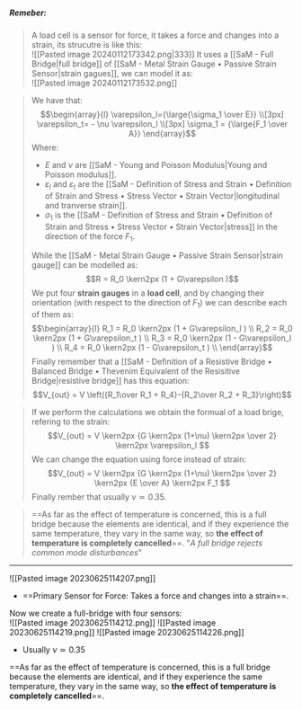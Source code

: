 ##### ***Remeber***:

> A load cell is a sensor for force, it takes a force and changes into a strain, its strucutre is like this:<br>![[Pasted image 20240112173342.png|333]]
> It uses a [[SaM - Full Bridge|full bridge]] of [[SaM - Metal Strain Gauge • Passive Strain Sensor|strain gagues]], we can model it as:<br>![[Pasted image 20240112173532.png]]

> We have that:$$\begin{array}{l} \varepsilon_l={\large{\sigma_1 \over E}} \\[3px] \varepsilon_t= - \nu \varepsilon_l \\[3px] \sigma_1 = {\large{F_1 \over A}} \end{array}$$Where:
> - $E$ and $\nu$ are [[SaM - Young and Poisson Modulus|Young and Poisson modulus]].
> - $\varepsilon_l$ and $\varepsilon_t$ are the [[SaM - Definition of Stress and Strain • Definition of Strain and Stress • Stress Vector • Strain Vector|longitudinal and tranverse strain]].
> - $\sigma_1$ is the [[SaM - Definition of Stress and Strain • Definition of Strain and Stress • Stress Vector • Strain Vector|stress]] in the direction of the force $F_1$.
> 
> While the [[SaM - Metal Strain Gauge • Passive Strain Sensor|strain gauge]] can be modelled as:$$R = R_0 \kern2px (1 + G\varepsilon )$$We put four **strain gauges** in a **load cell**, and by changing their orientation (with respect to the direction of $F_1$) we can describe each of them as:$$\begin{array}{l} R_1 = R_0 \kern2px (1 + G\varepsilon_l ) \\ R_2 = R_0 \kern2px (1 + G\varepsilon_t ) \\ R_3 = R_0 \kern2px (1 - G\varepsilon_l ) \\ R_4 = R_0 \kern2px (1 - G\varepsilon_t ) \\ \end{array}$$Finally remember that a [[SaM - Definition of a Resistive Bridge • Balanced Bridge • Thevenim Equivalent of the Resisitive Bridge|resistive bridge]] has this equation:$$V_{out} = V \left({R_1\over R_1 + R_4}-{R_2\over R_2 + R_3}\right)$$

> If we perform the calculations we obtain the formual of a load brige, refering to the strain:$$V_{out} = V \kern2px {G \kern2px (1+\nu) \kern2px  \over 2} \kern2px \varepsilon_l $$We can change the equation using force instead of strain:$$V_{out} = V \kern2px {G \kern2px (1+\nu) \kern2px  \over 2} \kern2px {E \over A} \kern2px F_1 $$Finally rember that usually $\nu \simeq 0.35$.

> ==As far as the effect of temperature is concerned, this is a full bridge because the elements are identical, and if they experience the same temperature, they vary in the same way, so **the effect of temperature is completely cancelled**==.
> "*A full bridge rejects common mode disturbances*"

---

![[Pasted image 20230625114207.png]]
- ==Primary Sensor for Force: Takes a force and changes into a strain==. 

Now we create a full-bridge with four sensors:<br>![[Pasted image 20230625114212.png]]
![[Pasted image 20230625114219.png]]
![[Pasted image 20230625114226.png]]
- Usually $\nu \simeq 0.35$ 

==As far as the effect of temperature is concerned, this is a full bridge because the elements are identical, and if they experience the same temperature, they vary in the same way, so **the effect of temperature is completely cancelled**==.

